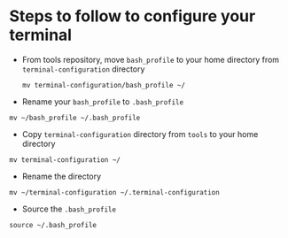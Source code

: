 # Steps to follow to configure your terminal

- From tools repository, move `bash_profile` to your home directory from `terminal-configuration` directory


  ```mv terminal-configuration/bash_profile ~/```

- Rename your `bash_profile` to `.bash_profile`


```mv ~/bash_profile ~/.bash_profile```

- Copy `terminal-configuration` directory from `tools` to your home directory


```mv terminal-configuration ~/```

- Rename the directory


```mv ~/terminal-configuration ~/.terminal-configuration```

- Source the `.bash_profile`


```source ~/.bash_profile```
